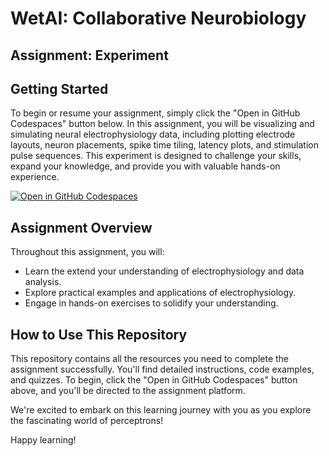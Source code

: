 # WetAI: Collaborative Neurobiology
## Assignment: Experiment

## Getting Started

To begin or resume your assignment, simply click the "Open in GitHub Codespaces" button below. In this assignment, you will be visualizing and simulating neural electrophysiology data, including plotting electrode layouts, neuron placements, spike time tiling, latency plots, and stimulation pulse sequences. This experiment is designed to challenge your skills, expand your knowledge, and provide you with valuable hands-on experience.

[![Open in GitHub Codespaces](https://github.com/codespaces/badge.svg)](https://codespaces.new/Braingeneers-Education/WetAI-Experiment?quickstart=1)

## Assignment Overview

Throughout this assignment, you will:

- Learn the extend your understanding of electrophysiology and data analysis.
- Explore practical examples and applications of electrophysiology.
- Engage in hands-on exercises to solidify your understanding.

## How to Use This Repository

This repository contains all the resources you need to complete the assignment successfully. You'll find detailed instructions, code examples, and quizzes. To begin, click the "Open in GitHub Codespaces" button above, and you'll be directed to the assignment platform.

We're excited to embark on this learning journey with you as you explore the fascinating world of perceptrons!

Happy learning!
